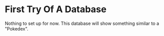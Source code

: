 # First Try Of A Database

Nothing to set up for now. 
This database will show something similar to a "Pokedex".

